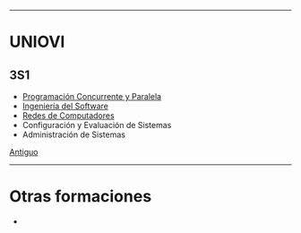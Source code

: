 
---
# UNIOVI
## 3S1

- [Programación Concurrente y Paralela](UNIOVI/PCP/README.md)
- [Ingeniería del Software](UNIOVI/ISOF/README.md)
- [Redes de Computadores](UNIOVI/Redes1/README.md)
- Configuración y Evaluación de Sistemas
- Administración de Sistemas

[Antiguo](Antiguo/README.md)

---
# Otras formaciones
- 